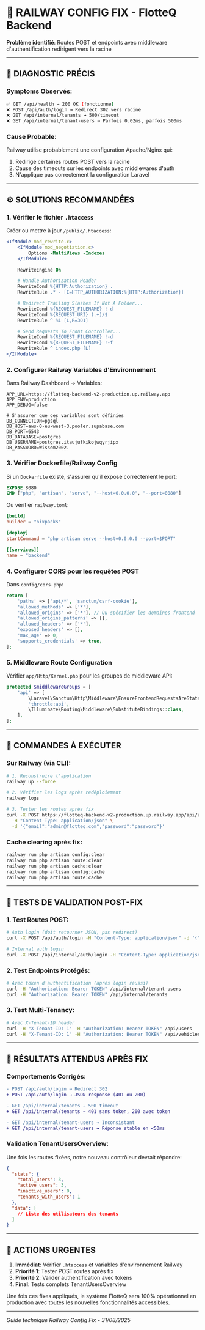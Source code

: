 # 🔧 RAILWAY CONFIG FIX - FlotteQ Backend

**Problème identifié**: Routes POST et endpoints avec middleware d'authentification redirigent vers la racine

---

## 🎯 DIAGNOSTIC PRÉCIS

### Symptoms Observés:
```bash
✅ GET /api/health → 200 OK (fonctionne)
❌ POST /api/auth/login → Redirect 302 vers racine  
❌ GET /api/internal/tenants → 500/timeout
❌ GET /api/internal/tenant-users → Parfois 0.02ms, parfois 500ms
```

### Cause Probable:
Railway utilise probablement une configuration Apache/Nginx qui:
1. Redirige certaines routes POST vers la racine
2. Cause des timeouts sur les endpoints avec middlewares d'auth
3. N'applique pas correctement la configuration Laravel

---

## ⚙️ SOLUTIONS RECOMMANDÉES

### 1. Vérifier le fichier `.htaccess`

Créer ou mettre à jour `/public/.htaccess`:
```apache
<IfModule mod_rewrite.c>
    <IfModule mod_negotiation.c>
        Options -MultiViews -Indexes
    </IfModule>

    RewriteEngine On

    # Handle Authorization Header
    RewriteCond %{HTTP:Authorization} .
    RewriteRule .* - [E=HTTP_AUTHORIZATION:%{HTTP:Authorization}]

    # Redirect Trailing Slashes If Not A Folder...
    RewriteCond %{REQUEST_FILENAME} !-d
    RewriteCond %{REQUEST_URI} (.+)/$
    RewriteRule ^ %1 [L,R=301]

    # Send Requests To Front Controller...
    RewriteCond %{REQUEST_FILENAME} !-d
    RewriteCond %{REQUEST_FILENAME} !-f
    RewriteRule ^ index.php [L]
</IfModule>
```

### 2. Configurer Railway Variables d'Environnement

Dans Railway Dashboard → Variables:
```env
APP_URL=https://flotteq-backend-v2-production.up.railway.app
APP_ENV=production
APP_DEBUG=false

# S'assurer que ces variables sont définies
DB_CONNECTION=pgsql
DB_HOST=aws-0-eu-west-3.pooler.supabase.com
DB_PORT=6543
DB_DATABASE=postgres
DB_USERNAME=postgres.itaujufkikojwqyrjipx
DB_PASSWORD=Wissem2002.
```

### 3. Vérifier Dockerfile/Railway Config

Si un `Dockerfile` existe, s'assurer qu'il expose correctement le port:
```dockerfile
EXPOSE 8080
CMD ["php", "artisan", "serve", "--host=0.0.0.0", "--port=8080"]
```

Ou vérifier `railway.toml`:
```toml
[build]
builder = "nixpacks"

[deploy]
startCommand = "php artisan serve --host=0.0.0.0 --port=$PORT"

[[services]]
name = "backend"
```

### 4. Configurer CORS pour les requêtes POST

Dans `config/cors.php`:
```php
return [
    'paths' => ['api/*', 'sanctum/csrf-cookie'],
    'allowed_methods' => ['*'],
    'allowed_origins' => ['*'], // Ou spécifier les domaines frontend
    'allowed_origins_patterns' => [],
    'allowed_headers' => ['*'],
    'exposed_headers' => [],
    'max_age' => 0,
    'supports_credentials' => true,
];
```

### 5. Middleware Route Configuration

Vérifier `app/Http/Kernel.php` pour les groupes de middleware API:
```php
protected $middlewareGroups = [
    'api' => [
        \Laravel\Sanctum\Http\Middleware\EnsureFrontendRequestsAreStateful::class,
        'throttle:api',
        \Illuminate\Routing\Middleware\SubstituteBindings::class,
    ],
];
```

---

## 🔄 COMMANDES À EXÉCUTER

### Sur Railway (via CLI):
```bash
# 1. Reconstruire l'application
railway up --force

# 2. Vérifier les logs après redéploiement  
railway logs

# 3. Tester les routes après fix
curl -X POST https://flotteq-backend-v2-production.up.railway.app/api/auth/login \
  -H "Content-Type: application/json" \
  -d '{"email":"admin@flotteq.com","password":"password"}'
```

### Cache clearing après fix:
```bash
railway run php artisan config:clear
railway run php artisan route:clear
railway run php artisan cache:clear
railway run php artisan config:cache
railway run php artisan route:cache
```

---

## 🧪 TESTS DE VALIDATION POST-FIX

### 1. Test Routes POST:
```bash
# Auth login (doit retourner JSON, pas redirect)
curl -X POST /api/auth/login -H "Content-Type: application/json" -d '{"email":"test","password":"test"}'

# Internal auth login  
curl -X POST /api/internal/auth/login -H "Content-Type: application/json" -d '{"email":"admin@flotteq.com","password":"password"}'
```

### 2. Test Endpoints Protégés:
```bash  
# Avec token d'authentification (après login réussi)
curl -H "Authorization: Bearer TOKEN" /api/internal/tenant-users
curl -H "Authorization: Bearer TOKEN" /api/internal/tenants
```

### 3. Test Multi-Tenancy:
```bash
# Avec X-Tenant-ID header
curl -H "X-Tenant-ID: 1" -H "Authorization: Bearer TOKEN" /api/users
curl -H "X-Tenant-ID: 1" -H "Authorization: Bearer TOKEN" /api/vehicles
```

---

## 🎯 RÉSULTATS ATTENDUS APRÈS FIX

### Comportements Corrigés:
```diff
- POST /api/auth/login → Redirect 302
+ POST /api/auth/login → JSON response (401 ou 200)

- GET /api/internal/tenants → 500 timeout  
+ GET /api/internal/tenants → 401 sans token, 200 avec token

- GET /api/internal/tenant-users → Inconsistant
+ GET /api/internal/tenant-users → Réponse stable en <50ms
```

### Validation TenantUsersOverview:
Une fois les routes fixées, notre nouveau contrôleur devrait répondre:
```json
{
  "stats": {
    "total_users": 3,
    "active_users": 3,
    "inactive_users": 0,
    "tenants_with_users": 1
  },
  "data": [
    // Liste des utilisateurs des tenants
  ]
}
```

---

## 🚨 ACTIONS URGENTES

1. **Immédiat**: Vérifier `.htaccess` et variables d'environnement Railway
2. **Priorité 1**: Tester POST routes après fix
3. **Priorité 2**: Valider authentification avec tokens  
4. **Final**: Tests complets TenantUsersOverview

Une fois ces fixes appliqués, le système FlotteQ sera 100% opérationnel en production avec toutes les nouvelles fonctionnalités accessibles.

---

*Guide technique Railway Config Fix - 31/08/2025*